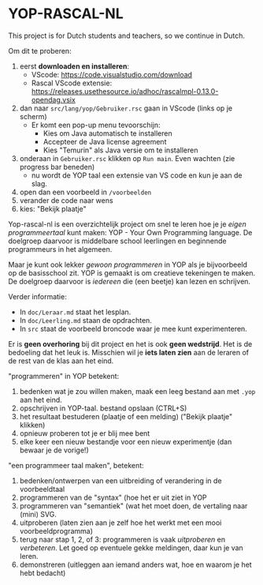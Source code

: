 # YOP-RASCAL-NL

This project is for Dutch students and teachers, so we continue in Dutch.

Om dit te proberen:
1. eerst **downloaden en installeren**: 
   * VScode: https://code.visualstudio.com/download
   * Rascal VScode extensie: https://releases.usethesource.io/adhoc/rascalmpl-0.13.0-opendag.vsix
2. dan naar `src/lang/yop/Gebruiker.rsc` gaan in VScode (links op je scherm)
   * Er komt een pop-up menu tevoorschijn:
      * Kies om Java automatisch te installeren
      * Accepteer de Java license agreement
      * Kies "Temurin" als Java versie om te installeren
4. onderaan in `Gebruiker.rsc` klikken op `Run main`. Even wachten (zie progress bar beneden)
   * nu wordt de YOP taal een extensie van VS code en kun je aan de slag.
6. open dan een voorbeeld in `/voorbeelden`
7. verander de code naar wens
8. kies: "Bekijk plaatje"

Yop-rascal-nl is een overzichtelijk project om snel te leren hoe je je _eigen programmeertaal_ kunt maken: YOP - Your Own Programming language.
De doelgroep daarvoor is middelbare school leerlingen en beginnende programmeurs in het algemeen.

Maar je kunt ook lekker _gewoon programmeren_
in YOP als je bijvoorbeeld op de basisschool zit. YOP is gemaakt is om creatieve tekeningen te maken. De doelgroep daarvoor is _iedereen_ 
die (een beetje) kan lezen en schrijven.

Verder informatie:
* In `doc/Leraar.md` staat het lesplan.
* In `doc/Leerling.md` staan de opdrachten.
* In `src` staat de voorbeeld broncode waar je mee kunt experimenteren.

Er is **geen overhoring** bij dit project en het is ook **geen wedstrijd**. 
Het is de bedoeling dat het leuk is. Misschien wil je **iets laten zien** 
aan de leraren of de rest van de klas aan het eind. 

"programmeren" in YOP betekent:
   1. bedenken wat je zou willen maken, maak een leeg bestand aan met `.yop` aan het eind.
   2. opschrijven in YOP-taal. bestand opslaan (CTRL+S)
   3. het resultaat bestuderen (plaatje of een melding) ("Bekijk plaatje" klikken)
   4. opnieuw proberen tot je er blij mee bent
   5. elke keer een nieuw bestandje voor een nieuw experimentje (dan bewaar je de vorige!)

"een programmeer taal maken", betekent:
   1. bedenken/ontwerpen van een uitbreiding of verandering in de voorbeeldtaal
   2. programmeren van de "syntax" (hoe het er uit ziet in YOP
   3. programmeren van  "semantiek" (wat het moet doen, de vertaling naar (mini) SVG.
   4. uitproberen (laten zien aan je zelf hoe het werkt met een mooi voorbeeldprogramma)
   5. terug naar stap 1, 2, of 3: programmeren is vaak _uitproberen_ en _verbeteren_. Let goed op eventuele gekke meldingen, daar kun je van leren.
   6. demonstreren (uitleggen aan iemand anders wat, hoe en waarom je het hebt bedacht)
